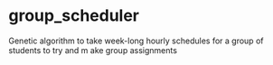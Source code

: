 # group_scheduler
Genetic algorithm to take week-long hourly schedules for a group of students to try and m ake group assignments 
